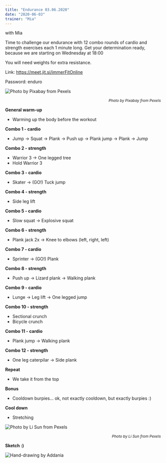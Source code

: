 ```yaml
---
title: "Endurance 03.06.2020"
date: "2020-06-03"
trainer: "Mia"
---
```


with Mia

Time to challenge our endurance with 12 combo rounds of cardio and strength exercises each 1 minute long. Get your determination ready, because we are starting on Wednesday at 18:00

You will need weights for extra resistance.

Link: https://meet.jit.si/immerFitOnline

Password: enduro

![](https://i.imgur.com/cOpai8n.jpg "Photo by Pixabay from Pexels")<p style="font-size: 12px; text-align: right">*Photo by Pixabay from Pexels*</p>


**General warm-up**
- Warming up the body before the workout

**Combo 1 - cardio**
- Jump -> Squat -> Plank -> Push up -> Plank jump -> Plank -> Jump

**Combo 2 - strength**
- Warrior 3 -> One legged tree 
- Hold Warrior 3

**Combo 3 - cardio**
- Skater -> (GO!) Tuck jump

**Combo 4 - strength**
- Side leg lift

**Combo 5 - cardio**
- Slow squat -> Explosive squat

**Combo 6 - strength**
- Plank jack 2x -> Knee to elbows (left, right, left)

**Combo 7 - cardio**
- Sprinter -> (GO!) Plank

**Combo 8 - strength**
- Push up -> Lizard plank -> Walking plank

**Combo 9 - cardio**
- Lunge -> Leg lift -> One legged jump

**Combo 10 - strength**
- Sectional crunch
- Bicycle crunch

**Combo 11 - cardio**
- Plank jump -> Walking plank

**Combo 12 - strength**
- One leg caterpilar -> Side plank

**Repeat**
- We take it from the top

**Bonus**
- Cooldown burpies... ok, not exactly cooldown, but exactly burpies :)

**Cool down**
- Stretching

![](https://i.imgur.com/N9Xt4MW.jpg "Photo by Li Sun from Pexels")<p style="font-size: 12px; text-align: right">*Photo by Li Sun from Pexels*</p>

**Sketch :)**

![](https://i.imgur.com/ocAnUbc.jpg "Hand-drawing by Addania")
